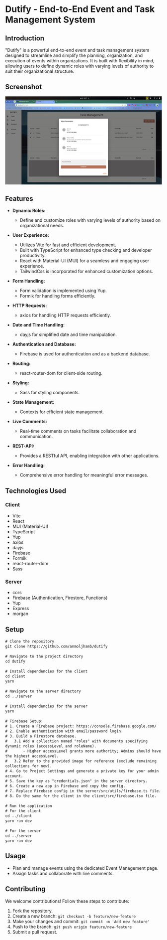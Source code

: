 # Dutify - End-to-End Event and Task Management System

## Introduction

"Dutify" is a powerful end-to-end event and task management system designed to streamline and simplify the planning, organization, and execution of events within organizations. It is built with flexibility in mind, allowing users to define dynamic roles with varying levels of authority to suit their organizational structure.

## Screenshot

![Screenshot](./screenshot.png)

## Features

- **Dynamic Roles:**

  - Define and customize roles with varying levels of authority based on organizational needs.

- **User Experience:**
  - Utilizes Vite for fast and efficient development.
  - Built with TypeScript for enhanced type checking and developer productivity.
  - React with Material-UI (MUI) for a seamless and engaging user experience.
  - TailwindCss is incorporated for enhanced customization options.
- **Form Handling:**

  - Form validation is implemented using Yup.
  - Formik for handling forms efficiently.

- **HTTP Requests:**

  - axios for handling HTTP requests efficiently.

- **Date and Time Handling:**

  - dayjs for simplified date and time manipulation.

- **Authentication and Database:**

  - Firebase is used for authentication and as a backend database.

- **Routing:**

  - react-router-dom for client-side routing.

- **Styling:**

  - Sass for styling components.

- **State Management:**

  - Contexts for efficient state management.

- **Live Comments:**

  - Real-time comments on tasks facilitate collaboration and communication.

- **REST-API:**

  - Provides a RESTful API, enabling integration with other applications.

- **Error Handling:**
  - Comprehensive error handling for meaningful error messages.

## Technologies Used

### Client

- Vite
- React
- MUI (Material-UI)
- TypeScript
- Yup
- axios
- dayjs
- Firebase
- Formik
- react-router-dom
- Sass

### Server

- cors
- Firebase (Authentication, Firestore, Functions)
- Yup
- Express
- morgan

## Setup

```
# Clone the repository
git clone https://github.com/anmoljhamb/dutify

# Navigate to the project directory
cd dutify

# Install dependencies for the client
cd client
yarn

# Navigate to the server directory
cd ../server

# Install dependencies for the server
yarn

# Firebase Setup:
# 1. Create a Firebase project: https://console.firebase.google.com/
# 2. Enable authentication with email/password login.
# 3. Build a Firestore database.
#   3.1 Add a collection named "roles" with documents specifying dynamic roles (accessLevel and roleName).
#       - Higher accessLevel grants more authority; Admins should have the highest accessLevel.
#   3.2 Refer to the provided image for reference (exclude remaining collections for now).
# 4. Go to Project Settings and generate a private key for your admin account.
# 5. Save the key as "credentials.json" in the server directory.
# 6. Create a new app in Firebase and copy the config.
# 7. Replace Firebase config in the server/src/utils/firebase.ts file.
# 8. Do the same for the client in the client/src/firebase.tsx file.

# Run the application
# For the client
cd ../client
yarn run dev

# For the server
cd ../server
yarn run dev
```

## Usage

- Plan and manage events using the dedicated Event Management page.
- Assign tasks and collaborate with live comments.

## Contributing

We welcome contributions! Follow these steps to contribute:

1. Fork the repository.
2. Create a new branch: `git checkout -b feature/new-feature`
3. Make your changes and commit: `git commit -m 'Add new feature'`
4. Push to the branch: `git push origin feature/new-feature`
5. Submit a pull request.
